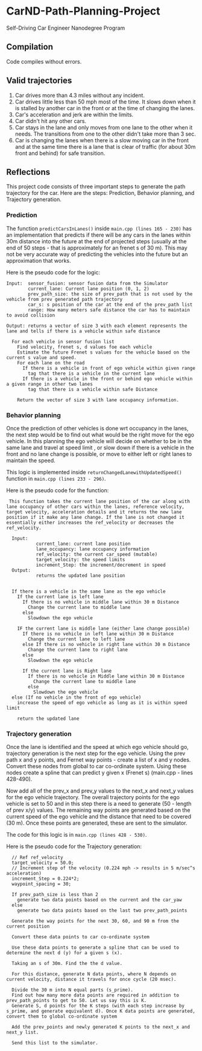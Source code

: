 # CarND-Path-Planning-Project
Self-Driving Car Engineer Nanodegree Program
## Compilation
Code compiles without errors.

## Valid trajectories
1. Car drives more than 4.3 miles without any incident.
2. Car drives little less than 50  mph most of the time. It slows down when it is stalled by another car in the front or at the time of changing the lanes.
3. Car's acceleration and jerk are within the limits.
4. Car didn't hit any other cars.
5. Car stays in the lane and only moves from one lane to the other when it needs. The transitions from one to the other didn't take more than 3 sec.
6. Car is changing the lanes when there is a slow moving car in the front and at the same time there is a lane that is clear of traffic (for about 30m front and behind) for safe transition.

## Reflections

This project code consists of three important steps to generate the path trajectory for the car. Here are the steps: Prediction, Behavior planning, and Trajectory generation.

### Prediction
The function `predictCarsInLanes()` inside `main.cpp (lines 165 - 230)` has an implementation that predicts if there will be any cars in the lanes within 30m distance into the future at the end of projected steps (usually at the end of 50 steps - that is approximately for an frenet s of 30 m). This may not be very accurate way of predicting the vehicles into the future but an approximation that works.

Here is the pseudo code for the logic:
```
Input:  sensor_fusion: sensor fusion data from the Simulator
        current_lane: Current lane position (0, 1, 2)
        prev_path_size: the size of prev_path that is not used by the vehicle from prev generated path trajectory
        car_s: s position of the car at the end of the prev_path list
        range: How many meters safe distance the car has to maintain to avoid collision

Output: returns a vector of size 3 with each element represents the lane and tells if there is a vehicle within safe distance
```

```
  For each vehicle in sensor fusion list
    Find velocity, frenet s, d values foe each vehicle
    Estimate the future Frenet s values for the vehicle based on the current s value and speed.
    For each lane on the road
      If there is a vehicle in front of ego vehicle within given range
        tag that there is a vehicle in the current lane
      If there is a vehicle in the front or behind ego vehicle within a given range in other two lanes
        tag that there is a vehicle within safe Distance

    Return the vector of size 3 with lane occupancy information.

```


### Behavior planning
Once the prediction of other vehicles is done wrt occupancy in the lanes, the next step would be to find out what would be the right move for the ego vehicle. In this planning the ego vehicle will decide on whether to be in the same lane and travel at speed limit , or slow down if there is a vehicle in the front and no lane change is possible, or move to either left or right lanes to maintain the speed.

This logic is implemented inside `returnChangedLanewithUpdatedSpeed()` function in `main.cpp (lines 233 - 296)`.

Here is the pseudo code for the function:

```
 This function takes the current lane position of the car along with lane occupancy of other cars within the lanes, reference velocity, target velocity, acceleration details and it returns the new lane position if it make any lane change. If the lane is not changed it essentially either increases the ref_velocity or decreases the ref_velocity.

  Input:
           current_lane: current lane position
           lane_occupancy: lane occupancy information
           ref_velocity: the current car_speed (mutable)
           target_velocity: the speed limits
           increment_Step: the increment/decrement in speed
  Output:
           returns the updated lane position
```

```

  If there is a vehicle in the same lane as the ego vehicle
    If the current lane is left lane
      If there is no vehicle in middle lane within 30 m Distance
        Change the current lane to middle lane
      else
        Slowdown the ego vehicle

    IF the current lane is middle lane (either lane change possible)
      If there is no vehicle in left lane within 30 m Distance
        Change the current lane to left lane
      else If there is no vehicle in right lane within 30 m Distance
        Change the current lane to right lane
      else
        Slowdown the ego vehicle

      If the current lane is Right lane
        If there is no vehicle in Middle lane within 30 m Distance
          Change the current lane to middle lane
        else
          Slowdown the ego vehicle
  else (If no vehicle in the front of ego vehicle)
    increase the speed of ego vehicle as long as it is within speed limit

    return the updated lane

```

### Trajectory generation
Once the lane is identified and the speed at which ego vehicle should go, trajectory generation is the next step for the ego vehicle. Using the prev path x and y points, and Fernet way points - create a list of x and y nodes. Convert these nodes from global to car co-ordinate system. Using these nodes create a spline that can predict y given x (Frenet s) (main.cpp - lines 428-490).

Now add all of the prev_x and prev_y values to the next_x and next_y values for the ego vehicle trajectory. The overall trajectory points for the ego vehicle is set to 50 and in this step there is a need to generate (50 - length of prev x/y) values. The remaining way points are generated based on the current speed of the ego vehicle and the distance that need to be covered (30 m). Once these points are generated, these are sent to the simulator.

The code for this logic is in `main.cpp (lines 428 - 530)`.

Here is the pseudo code for the Trajectory generation:

```
  // Ref ref_velocity
  target_velocity = 50.0;
  // Increment step of the velocity (0.224 mph -> results in 5 m/sec^s acceleration)
  increment_Step = 0.224*2;
  waypoint_spacing = 30;

  If prev_path_size is less than 2
    generate two data points based on the current and the car_yaw
  else
    generate two data points based on the last two prev_path_points

  Generate the way points for the next 30, 60, and 90 m from the current position

  Convert these data points to car co-ordinate system

  Use these data points to generate a spline that can be used to determine the next d (y) for a given s (x).

  Taking an s of 30m. Find the the d value.

  For this distance, generate N data points, where N depends on current velocity, distance it travels for once cycle (20 msec).

  Divide the 30 m into N equal parts (s_prime).
  Find out how many more data points are required in addition to prev_path_points to get to 50. Let us say this is K.
  Generate S, d points for the K steps (with each step increase by s_prime, and generate equivalent d). Once K data points are generated, convert them to global co-ordinate system

  Add the prev_points and newly generated K points to the next_x and next_y list.

  Send this list to the simulator.

```
